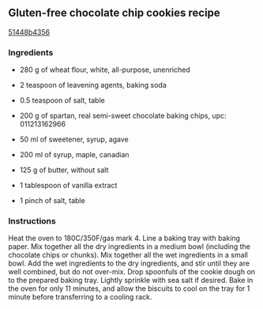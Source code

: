 ## Gluten-free chocolate chip cookies recipe

[51448b4356](http://www.lovefood.com/guide/recipes/20857/maggies-best-chocolate-chip-cookies-recipe)

### Ingredients

 - 280 g of wheat flour, white, all-purpose, unenriched

 - 2 teaspoon of leavening agents, baking soda

 - 0.5 teaspoon of salt, table

 - 200 g of spartan, real semi-sweet chocolate baking chips, upc: 011213162966

 - 50 ml of sweetener, syrup, agave

 - 200 ml of syrup, maple, canadian

 - 125 g of butter, without salt

 - 1 tablespoon of vanilla extract

 - 1 pinch of salt, table

### Instructions

Heat the oven to 180C/350F/gas mark 4. Line a baking tray with baking paper. Mix together all the dry ingredients in a medium bowl (including the chocolate chips or chunks). Mix together all the wet ingredients in a small bowl. Add the wet ingredients to the dry ingredients, and stir until they are well combined, but do not over-mix. Drop spoonfuls of the cookie dough on to the prepared baking tray. Lightly sprinkle with sea salt if desired. Bake in the oven for only 11 minutes, and allow the biscuits to cool on the tray for 1 minute before transferring to a cooling rack.